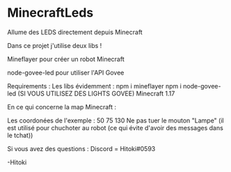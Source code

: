# MinecraftLeds
Allume des LEDS directement depuis Minecraft

Dans ce projet j'utilise deux libs !

Mineflayer pour créer un robot Minecraft 

node-govee-led pour utiliser l'API Govee


Requirements : 
Les libs évidemment :
npm i mineflayer
npm i node-govee-led (SI VOUS UTILISEZ DES LIGHTS GOVEE)
Minecraft 1.17



En ce qui concerne la map Minecraft :

Les coordonées de l'exemple : 50 75 130
Ne pas tuer le mouton "Lampe" (il est utilisé pour chuchoter au robot (ce qui évite d'avoir des messages dans le tchat))

Si vous avez des questions : 
Discord = Hitoki#0593




-Hitoki

